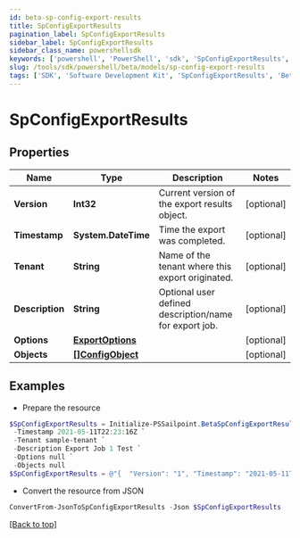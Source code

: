 ```yaml
---
id: beta-sp-config-export-results
title: SpConfigExportResults
pagination_label: SpConfigExportResults
sidebar_label: SpConfigExportResults
sidebar_class_name: powershellsdk
keywords: ['powershell', 'PowerShell', 'sdk', 'SpConfigExportResults', 'BetaSpConfigExportResults'] 
slug: /tools/sdk/powershell/beta/models/sp-config-export-results
tags: ['SDK', 'Software Development Kit', 'SpConfigExportResults', 'BetaSpConfigExportResults']
---
```



# SpConfigExportResults

## Properties

Name | Type | Description | Notes
------------ | ------------- | ------------- | -------------
**Version** | **Int32** | Current version of the export results object. | [optional] 
**Timestamp** | **System.DateTime** | Time the export was completed. | [optional] 
**Tenant** | **String** | Name of the tenant where this export originated. | [optional] 
**Description** | **String** | Optional user defined description/name for export job. | [optional] 
**Options** | [**ExportOptions**](export-options) |  | [optional] 
**Objects** | [**[]ConfigObject**](config-object) |  | [optional] 

## Examples

- Prepare the resource
```powershell
$SpConfigExportResults = Initialize-PSSailpoint.BetaSpConfigExportResults  -Version 1 `
 -Timestamp 2021-05-11T22:23:16Z `
 -Tenant sample-tenant `
 -Description Export Job 1 Test `
 -Options null `
 -Objects null
$SpConfigExportResults = @"{  "Version": "1", "Timestamp": "2021-05-11T22:23:16Z", "Tenant": "sample-tenant", "Description": "Export Job 1 Test", "Options": null, "Objects": null }"@
```

- Convert the resource from JSON
```powershell
ConvertFrom-JsonToSpConfigExportResults -Json $SpConfigExportResults
```


[[Back to top]](#) 

